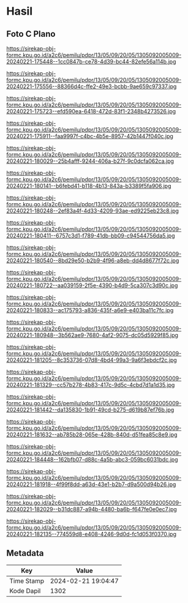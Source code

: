 # Hasil

## Foto C Plano

https://sirekap-obj-formc.kpu.go.id/a2c6/pemilu/pdpr/13/05/09/20/05/1305092005009-20240221-175448--1cc0847b-ce78-4d39-bc44-82efe56a114b.jpg

https://sirekap-obj-formc.kpu.go.id/a2c6/pemilu/pdpr/13/05/09/20/05/1305092005009-20240221-175556--88366d4c-ffe2-49e3-bcbb-9ae659c97337.jpg

https://sirekap-obj-formc.kpu.go.id/a2c6/pemilu/pdpr/13/05/09/20/05/1305092005009-20240221-175723--efd590ea-6418-472d-83f1-2348b4273526.jpg

https://sirekap-obj-formc.kpu.go.id/a2c6/pemilu/pdpr/13/05/09/20/05/1305092005009-20240221-175911--faa9997f-c4bc-4b5e-8957-42b1447f040c.jpg

https://sirekap-obj-formc.kpu.go.id/a2c6/pemilu/pdpr/13/05/09/20/05/1305092005009-20240221-180029--25b4afff-9244-406a-b27f-9c0dcfa062ca.jpg

https://sirekap-obj-formc.kpu.go.id/a2c6/pemilu/pdpr/13/05/09/20/05/1305092005009-20240221-180141--b6febd41-b118-4b13-843a-b3389f5fa906.jpg

https://sirekap-obj-formc.kpu.go.id/a2c6/pemilu/pdpr/13/05/09/20/05/1305092005009-20240221-180248--2ef83a4f-4d33-4209-93ae-ed9225eb23c8.jpg

https://sirekap-obj-formc.kpu.go.id/a2c6/pemilu/pdpr/13/05/09/20/05/1305092005009-20240221-180411--6757c3d1-f789-41db-bb09-c94544756da5.jpg

https://sirekap-obj-formc.kpu.go.id/a2c6/pemilu/pdpr/13/05/09/20/05/1305092005009-20240221-180540--8bd29e50-b2b9-4f96-a8eb-dd4d8677f72c.jpg

https://sirekap-obj-formc.kpu.go.id/a2c6/pemilu/pdpr/13/05/09/20/05/1305092005009-20240221-180722--aa039159-2f5e-4390-b4d9-5ca307c3d90c.jpg

https://sirekap-obj-formc.kpu.go.id/a2c6/pemilu/pdpr/13/05/09/20/05/1305092005009-20240221-180833--ac175793-a836-435f-a6e9-e403ba11c7fc.jpg

https://sirekap-obj-formc.kpu.go.id/a2c6/pemilu/pdpr/13/05/09/20/05/1305092005009-20240221-180948--3b562ae9-7680-4af2-9075-dc05d5929f85.jpg

https://sirekap-obj-formc.kpu.go.id/a2c6/pemilu/pdpr/13/05/09/20/05/1305092005009-20240221-181205--8c353736-07d8-4bd4-99a3-9a6f3ebdcf2c.jpg

https://sirekap-obj-formc.kpu.go.id/a2c6/pemilu/pdpr/13/05/09/20/05/1305092005009-20240221-181329--cc57b278-4b83-417c-9d5c-4cbd7d1a1d35.jpg

https://sirekap-obj-formc.kpu.go.id/a2c6/pemilu/pdpr/13/05/09/20/05/1305092005009-20240221-181442--da135830-1b91-49cd-b275-d619b87ef76b.jpg

https://sirekap-obj-formc.kpu.go.id/a2c6/pemilu/pdpr/13/05/09/20/05/1305092005009-20240221-181632--ab785b28-065e-428b-840d-d51fea85c8e9.jpg

https://sirekap-obj-formc.kpu.go.id/a2c6/pemilu/pdpr/13/05/09/20/05/1305092005009-20240221-184448--162bfb07-d88c-4a5b-abc3-059bc6031bdc.jpg

https://sirekap-obj-formc.kpu.go.id/a2c6/pemilu/pdpr/13/05/09/20/05/1305092005009-20240221-181918--4f99f8dd-a63d-43e1-b2b7-d9a500d94b26.jpg

https://sirekap-obj-formc.kpu.go.id/a2c6/pemilu/pdpr/13/05/09/20/05/1305092005009-20240221-182029--b31dc887-a94b-4480-ba6b-f647fe0e0ec7.jpg

https://sirekap-obj-formc.kpu.go.id/a2c6/pemilu/pdpr/13/05/09/20/05/1305092005009-20240221-182135--774559d8-e408-4246-9d0d-fc1d053f0370.jpg


## Metadata

| Key        | Value               |
| ---------- | ------------------- |
| Time Stamp | 2024-02-21 19:04:47 |
| Kode Dapil | 1302                |




